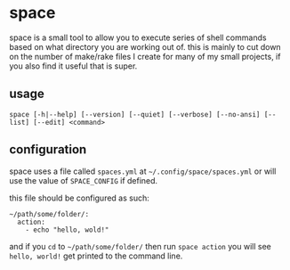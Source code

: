 # space

space is a small tool to allow you to execute series of shell commands based on what directory you are working out of. this is mainly to cut down on the number of make/rake files I create for many of my small projects, if you also find it useful that is super.

## usage

```
space [-h|--help] [--version] [--quiet] [--verbose] [--no-ansi] [--list] [--edit] <command>
```


## configuration

space uses a file called `spaces.yml` at  `~/.config/space/spaces.yml` or will use the value of `SPACE_CONFIG` if defined.


this file should be configured as such:

```
~/path/some/folder/:
  action:
    - echo "hello, wold!"
```

and if you `cd` to `~/path/some/folder/` then run `space action` you will see `hello, world!` get printed to the command line.

